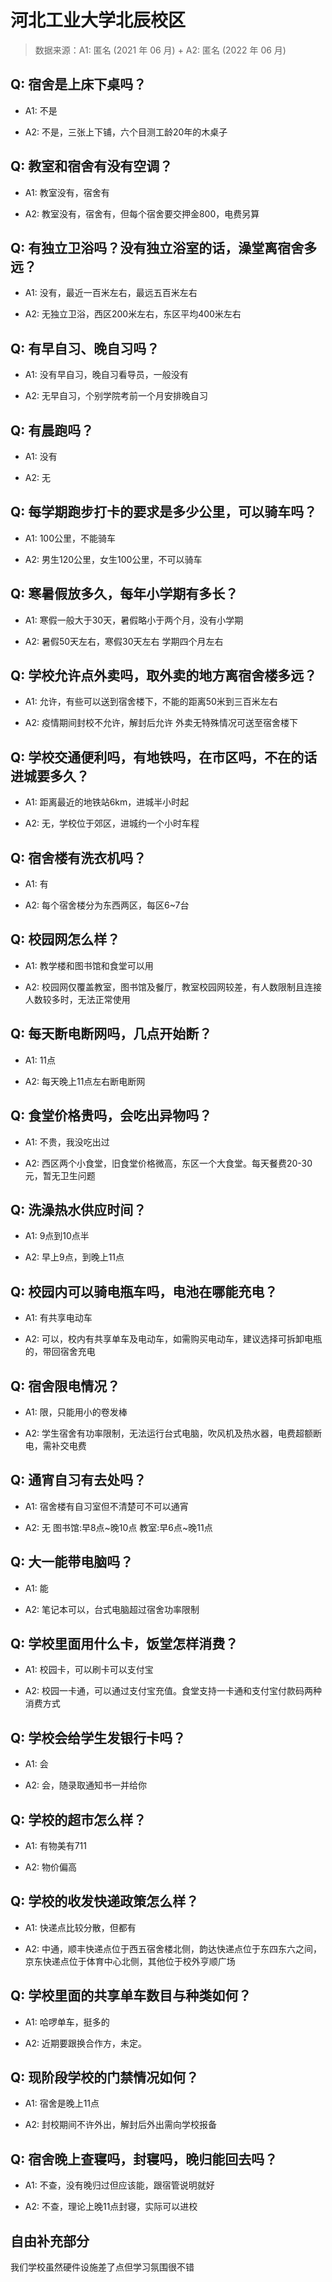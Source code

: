 # 河北工业大学北辰校区

> 数据来源：A1: 匿名 (2021 年 06 月) + A2: 匿名 (2022 年 06 月)

## Q: 宿舍是上床下桌吗？

- A1: 不是

- A2: 不是，三张上下铺，六个目测工龄20年的木桌子

## Q: 教室和宿舍有没有空调？

- A1: 教室没有，宿舍有

- A2: 教室没有，宿舍有，但每个宿舍要交押金800，电费另算

## Q: 有独立卫浴吗？没有独立浴室的话，澡堂离宿舍多远？

- A1: 没有，最近一百米左右，最远五百米左右

- A2: 无独立卫浴，西区200米左右，东区平均400米左右

## Q: 有早自习、晚自习吗？

- A1: 没有早自习，晚自习看导员，一般没有

- A2: 无早自习，个别学院考前一个月安排晚自习

## Q: 有晨跑吗？

- A1: 没有

- A2: 无

## Q: 每学期跑步打卡的要求是多少公里，可以骑车吗？

- A1: 100公里，不能骑车

- A2: 男生120公里，女生100公里，不可以骑车

## Q: 寒暑假放多久，每年小学期有多长？

- A1: 寒假一般大于30天，暑假略小于两个月，没有小学期

- A2: 暑假50天左右，寒假30天左右
学期四个月左右

## Q: 学校允许点外卖吗，取外卖的地方离宿舍楼多远？

- A1: 允许，有些可以送到宿舍楼下，不能的距离50米到三百米左右

- A2: 疫情期间封校不允许，解封后允许
外卖无特殊情况可送至宿舍楼下

## Q: 学校交通便利吗，有地铁吗，在市区吗，不在的话进城要多久？

- A1: 距离最近的地铁站6km，进城半小时起

- A2: 无，学校位于郊区，进城约一个小时车程

## Q: 宿舍楼有洗衣机吗？

- A1: 有

- A2: 每个宿舍楼分为东西两区，每区6\~7台

## Q: 校园网怎么样？

- A1: 教学楼和图书馆和食堂可以用

- A2: 校园网仅覆盖教室，图书馆及餐厅，教室校园网较差，有人数限制且连接人数较多时，无法正常使用

## Q: 每天断电断网吗，几点开始断？

- A1: 11点

- A2: 每天晚上11点左右断电断网

## Q: 食堂价格贵吗，会吃出异物吗？

- A1: 不贵，我没吃出过

- A2: 西区两个小食堂，旧食堂价格微高，东区一个大食堂。每天餐费20-30元，暂无卫生问题

## Q: 洗澡热水供应时间？

- A1: 9点到10点半

- A2: 早上9点，到晚上11点

## Q: 校园内可以骑电瓶车吗，电池在哪能充电？

- A1: 有共享电动车

- A2: 可以，校内有共享单车及电动车，如需购买电动车，建议选择可拆卸电瓶的，带回宿舍充电

## Q: 宿舍限电情况？

- A1: 限，只能用小的卷发棒

- A2: 学生宿舍有功率限制，无法运行台式电脑，吹风机及热水器，电费超额断电，需补交电费

## Q: 通宵自习有去处吗？

- A1: 宿舍楼有自习室但不清楚可不可以通宵

- A2: 无     图书馆:早8点\~晚10点    教室:早6点\~晚11点

## Q: 大一能带电脑吗？

- A1: 能

- A2: 笔记本可以，台式电脑超过宿舍功率限制

## Q: 学校里面用什么卡，饭堂怎样消费？

- A1: 校园卡，可以刷卡可以支付宝

- A2: 校园一卡通，可以通过支付宝充值。食堂支持一卡通和支付宝付款码两种消费方式

## Q: 学校会给学生发银行卡吗？

- A1: 会

- A2: 会，随录取通知书一并给你

## Q: 学校的超市怎么样？

- A1: 有物美有711

- A2: 物价偏高

## Q: 学校的收发快递政策怎么样？

- A1: 快递点比较分散，但都有

- A2: 中通，顺丰快递点位于西五宿舍楼北侧，韵达快递点位于东四东六之间，京东快递点位于体育中心北侧，其他位于校外亨顺广场

## Q: 学校里面的共享单车数目与种类如何？

- A1: 哈啰单车，挺多的

- A2: 近期要跟换合作方，未定。

## Q: 现阶段学校的门禁情况如何？

- A1: 宿舍是晚上11点

- A2: 封校期间不许外出，解封后外出需向学校报备

## Q: 宿舍晚上查寝吗，封寝吗，晚归能回去吗？

- A1: 不查，没有晚归过但应该能，跟宿管说明就好

- A2: 不查，理论上晚11点封寝，实际可以进校

## 自由补充部分

我们学校虽然硬件设施差了点但学习氛围很不错